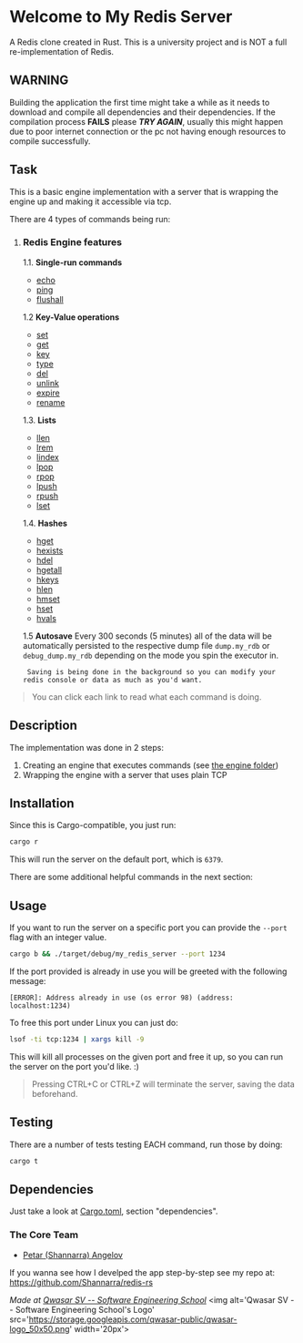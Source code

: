 # Welcome to My Redis Server

A Redis clone created in Rust.
This is a university project and is NOT a full re-implementation of Redis.

## WARNING
Building the application the first time might take a while as it needs to download and compile all dependencies and their dependencies. If the compilation process __FAILS__ please __*TRY AGAIN*__, usually this might happen due to poor internet connection or the pc not having enough resources to compile successfully. 

## Task
This is a basic engine implementation with a server that is wrapping the engine up and making it accessible via tcp.

There are 4 types of commands being run:
1. ### Redis Engine features
    1.1. __Single-run commands__
    <ul>
      <li><a href="https://redis.io/commands/echo/">echo</a></li>
      <li><a href="https://redis.io/commands/ping/">ping</a></li>
      <li><a href="https://redis.io/commands/flushall/">flushall</a></li>
    </ul>

    1.2 __Key-Value operations__
    <ul>
      <li><a href="https://redis.io/commands/set/">set</a></li>
      <li><a href="https://redis.io/commands/get/">get</a></li>
      <li><a href="https://redis.io/commands/key/">key</a></li>
      <li><a href="https://redis.io/commands/type/">type</a></li>
      <li><a href="https://redis.io/commands/del/">del</a></li>
      <li><a href="https://redis.io/commands/unlink/">unlink</a></li>
      <li><a href="https://redis.io/commands/expire/">expire</a></li>
      <li><a href="https://redis.io/commands/rename/">rename</a></li>
    </ul>

    1.3. __Lists__
    <ul>
      <li><a href="https://redis.io/commands/llen/">llen</a></li>
      <li><a href="https://redis.io/commands/lrem/">lrem</a></li>
      <li><a href="https://redis.io/commands/lindex/">lindex</a></li>
      <li><a href="https://redis.io/commands/lpop/">lpop</a></li>
      <li><a href="https://redis.io/commands/rpop/">rpop</a></li>
      <li><a href="https://redis.io/commands/lpush/">lpush</a></li>
      <li><a href="https://redis.io/commands/rpush/">rpush</a></li>
      <li><a href="https://redis.io/commands/lset/">lset</a></li>
    </ul>

    1.4. __Hashes__
    <ul>
      <li><a href="https://redis.io/commands/hget/">hget</a></li>
      <li><a href="https://redis.io/commands/hexists/">hexists</a></li>
      <li><a href="https://redis.io/commands/hdel/">hdel</a></li>
      <li><a href="https://redis.io/commands/hgetall/">hgetall</a></li>
      <li><a href="https://redis.io/commands/hkeys/">hkeys</a></li>
      <li><a href="https://redis.io/commands/hlen/">hlen</a></li>
      <li><a href="https://redis.io/commands/hmset/">hmset</a></li>
      <li><a href="https://redis.io/commands/hset/">hset</a></li>
      <li><a href="https://redis.io/commands/hvals/">hvals</a></li>
    </ul>

    1.5  __Autosave__
        Every 300 seconds (5 minutes) all of the data will be automatically persisted to the respective dump file `dump.my_rdb` or `debug_dump.my_rdb` depending on the mode you spin the executor in.

        Saving is being done in the background so you can modify your redis console or data as much as you'd want.

> You can click each link to read what each command is doing.

## Description
The implementation was done in 2 steps:
1. Creating an engine that executes commands (see [the engine folder](./src/redis_engine/mod.rs))
2. Wrapping the engine with a server that uses plain TCP 

## Installation
Since this is Cargo-compatible, you just run:

```sh
cargo r
```

This will run the server on the default port, which is `6379`.

There are some additional helpful commands in the next section:

## Usage
If you want to run the server on a specific port you can provide the `--port` flag with an integer value.
```sh
cargo b && ./target/debug/my_redis_server --port 1234
```

If the port provided is already in use you will be greeted with the following message:
```
[ERROR]: Address already in use (os error 98) (address: localhost:1234)
```

To free this port under Linux you can just do:
```sh
lsof -ti tcp:1234 | xargs kill -9
```
This will kill all processes on the given port and free it up, so you can run the server on the port you'd like. :)

> Pressing CTRL+C or CTRL+Z will terminate the server, saving the data beforehand.

## Testing
There are a number of tests testing EACH command, run those by doing:
```sh
cargo t
```

## Dependencies
Just take a look at [Cargo.toml](./Cargo.toml), section "dependencies".

### The Core Team
- [Petar (Shannarra) Angelov](https://www.github.com/Shannarra)

If you wanna see how I develped the app step-by-step see my repo at: https://github.com/Shannarra/redis-rs

<span><i>Made at <a href='https://qwasar.io'>Qwasar SV -- Software Engineering School</a></i></span>
<span><img alt='Qwasar SV -- Software Engineering School's Logo' src='https://storage.googleapis.com/qwasar-public/qwasar-logo_50x50.png' width='20px'></span>
